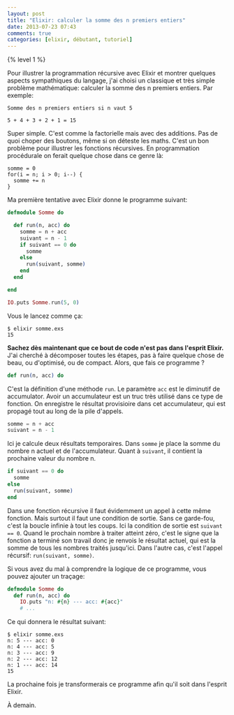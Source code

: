 ```yaml
---
layout: post
title: "Elixir: calculer la somme des n premiers entiers"
date: 2013-07-23 07:43
comments: true
categories: [elixir, débutant, tutoriel]
---
```


{% level 1 %}

Pour illustrer la programmation récursive avec Elixir et montrer quelques
aspects sympathiques du langage, j'ai choisi un classique et très simple
problème mathématique: calculer la somme des n premiers entiers.
Par exemple:

    Somme des n premiers entiers si n vaut 5

    5 + 4 + 3 + 2 + 1 = 15

Super simple. C'est comme la factorielle mais avec des additions. Pas de quoi
choper des boutons, même si on déteste les maths. C'est un bon problème pour
illustrer les fonctions récursives. En programmation procédurale on ferait
quelque chose dans ce genre là:

    somme = 0
    for(i = n; i > 0; i--) {
      somme += n
    }

Ma première tentative avec Elixir donne le programme suivant:

<!-- more -->

``` elixir somme.exs version 1
defmodule Somme do

  def run(n, acc) do
    somme = n + acc
    suivant = n - 1
    if suivant == 0 do
      somme
    else
      run(suivant, somme)
    end
  end

end

IO.puts Somme.run(5, 0)
```

Vous le lancez comme ça:

    $ elixir somme.exs 
    15

**Sachez dès maintenant que ce bout de code n'est pas dans l'esprit
Elixir.**  J'ai cherché à décomposer toutes les étapes, pas à faire quelque chose
de beau, ou d'optimisé, ou de compact. Alors, que fais ce programme ?

``` elixir
def run(n, acc) do
```

C'est la définition d'une méthode `run`. Le paramètre `acc` est le diminutif de
accumulator. Avoir un accumulateur est un truc très utilisé dans ce type de
fonction. On enregistre le résultat provisioire dans cet accumulateur, qui
est propagé tout au long de la pile d'appels.

``` elixir
somme = n + acc
suivant = n - 1
```

Ici je calcule deux résultats temporaires. Dans `somme` je place la somme du
nombre n actuel et de l'accumulateur. Quant à `suivant`, il contient la
prochaine valeur du nombre n.

``` elixir
if suivant == 0 do
  somme
else
  run(suivant, somme)
end
```

Dans une fonction récursive il faut évidemment un appel à cette même fonction.
Mais surtout il faut une
condition de sortie. Sans ce garde-fou, c'est la boucle infinie à tout les
coups. Ici la condition de sortie est `suivant == 0`. Quand le prochain nombre
à traiter atteint zéro, c'est le signe que la fonction a terminé son travail donc
je renvois le résultat actuel, qui est la somme de tous les nombres traités
jusqu'ici. Dans l'autre cas, c'est l'appel récursif: `run(suivant, somme)`.

Si vous avez du mal à comprendre la logique de ce programme, vous pouvez
ajouter un traçage:

``` elixir
defmodule Somme do
  def run(n, acc) do
    IO.puts "n: #{n} --- acc: #{acc}"
    # ...
```

Ce qui donnera le résultat suivant:

    $ elixir somme.exs 
    n: 5 --- acc: 0
    n: 4 --- acc: 5
    n: 3 --- acc: 9
    n: 2 --- acc: 12
    n: 1 --- acc: 14
    15

La prochaine fois je transformerais ce programme afin qu'il soit dans
l'esprit Elixir.

À demain.

